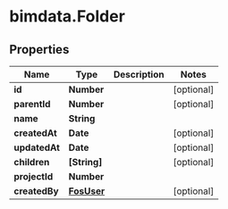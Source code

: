 # bimdata.Folder

## Properties
Name | Type | Description | Notes
------------ | ------------- | ------------- | -------------
**id** | **Number** |  | [optional] 
**parentId** | **Number** |  | [optional] 
**name** | **String** |  | 
**createdAt** | **Date** |  | [optional] 
**updatedAt** | **Date** |  | [optional] 
**children** | **[String]** |  | [optional] 
**projectId** | **Number** |  | 
**createdBy** | [**FosUser**](FosUser.md) |  | [optional] 


